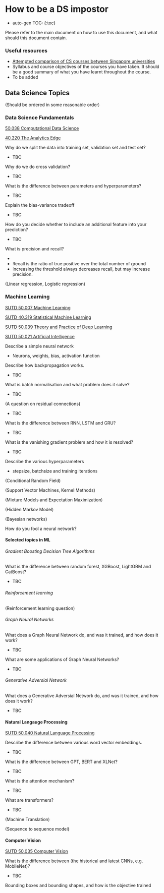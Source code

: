 # How to be a DS impostor


* auto-gen TOC:
{:toc}


Please refer to the main document on how to use this document, and what should this document contain.


### Useful resources

- [Attempted comparison of CS courses between Singapore universities](https://www.reddit.com/r/SGExams/comments/g3yion/uni_computer_science_curricula/)
- Syllabus and course objectives of the courses you have taken. It should be a good summary of what you have learnt throughout the course.
- To be added



## Data Science Topics

(Should be ordered in some reasonable order)




### Data Science Fundamentals

[50.038 Computational Data Science](https://istd.sutd.edu.sg/undergraduate/courses/50038-computational-data-science)

[40.220 The Analytics Edge](https://esd.sutd.edu.sg/courses/40220-the-analytics-edge/)


Why do we split the data into training set, validation set and test set?

- TBC



Why do we do cross validation?

- TBC



What is the difference between parameters and hyperparameters?

- TBC



Explain the bias-variance tradeoff

- TBC



How do you decide whether to include an additional feature into your prediction?

- TBC



What is precision and recall?

- 
- Recall is the ratio of true positive over the total number of ground
- Increasing the threshold always decreases recall, but may increase precision.



(Linear regression, Logistic regression)





### Machine Learning

[SUTD 50.007 Machine Learning](https://istd.sutd.edu.sg/undergraduate/courses/50007-machine-learning)

[SUTD 40.319 Statistical Machine Learning](https://esd.sutd.edu.sg/courses/40319-statistical-and-machine-learning/)

[SUTD 50.039 Theory and Practice of Deep Learning](https://istd.sutd.edu.sg/undergraduate/courses/50-039-theory-and-practice-of-deep-learning)

[SUTD 50.021 Artificial Intelligence](https://istd.sutd.edu.sg/undergraduate/courses/50021-artificial-intelligence)





Describe a simple neural network

- Neurons, weights, bias, activation function



Describe how backpropagation works.

- TBC



What is batch normalisation and what problem does it solve?
- TBC



(A question on residual connections)

- TBC



What is the difference between RNN, LSTM and GRU?

- TBC



What is the vanishing gradient problem and how it is resolved?
- TBC



Describe the various hyperparameters

- stepsize, batchsize and training iterations 



(Conditional Random Field)



(Support Vector Machines, Kernel Methods)



(Mixture Models and Expectation Maximization)



(Hidden Markov Model)



(Bayesian networks)



How do you fool a neural network?



#### Selected topics in ML

###### Gradient Boosting Decision Tree Algorithms

What is the difference between random forest, XGBoost, LightGBM and CatBoost?

- TBC



###### Reinforcement learning

(Reinforcement learning question)




###### Graph Neural Networks

What does a Graph Neural Network do, and was it trained, and how does it work?

- TBC



What are some applications of Graph Neural Networks?

- TBC



###### Generative Adversial Network

What does a Generative Adversial Network do, and was it trained, and how does it work?

- TBC





#### Natural Langauge Processing

[SUTD 50.040 Natural Language Processing](https://istd.sutd.edu.sg/undergraduate/courses/50040-natural-language-processing)

Describe the difference between various word vector embeddings.

- TBC



What is the difference between GPT, BERT and XLNet?

- TBC



What is the attention mechanism?

- TBC



What are transformers?

- TBC



(Machine Translation)



(Sequence to sequence model)



#### Computer Vision

[SUTD 50.035 Computer Vision](https://istd.sutd.edu.sg/undergraduate/courses/50035-computer-vision)

What is the difference between (the historical and latest CNNs, e.g. MobileNet)?

- TBC





Bounding boxes and bounding shapes, and how is the objective trained  